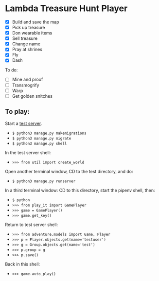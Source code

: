 # Lambda Treasure Hunt Player

- [x] Build and save the map 
- [x] Pick up treasure
- [x] Don wearable items
- [x] Sell treasure
- [x] Change name
- [x] Pray at shrines
- [x] Fly
- [x] Dash

To do:
- [ ] Mine and proof
- [ ] Transmogrify
- [ ] Warp
- [ ] Get golden snitches

## To play:
Start a [test server](https://github.com/LambdaSchool/Lambda-Treasure-Hunt--Test).
- `$ python3 manage.py makemigrations`
- `$ python3 manage.py migrate`
- `$ python3 manage.py shell`

In the test server shell:
- `>>> from util import create_world`

Open another terminal window, CD to the test directory, and do:
- `$ python3 manage.py runserver`

In a third terminal window:
CD to this directory, start the pipenv shell, then:
- `$ python`
- `>>> from play_it import GamePlayer`
- `>>> game = GamePlayer()`
- `>>> game.get_key()`

Return to test server shell:
- `>>> from adventure.models import Game, Player`
- `>>> p = Player.objects.get(name='testuser')`
- `>>> g = Group.objects.get(name='test')`
- `>>> p.group = g`
- `>>> p.save()`

Back in this shell:
- `>>> game.auto_play()`

